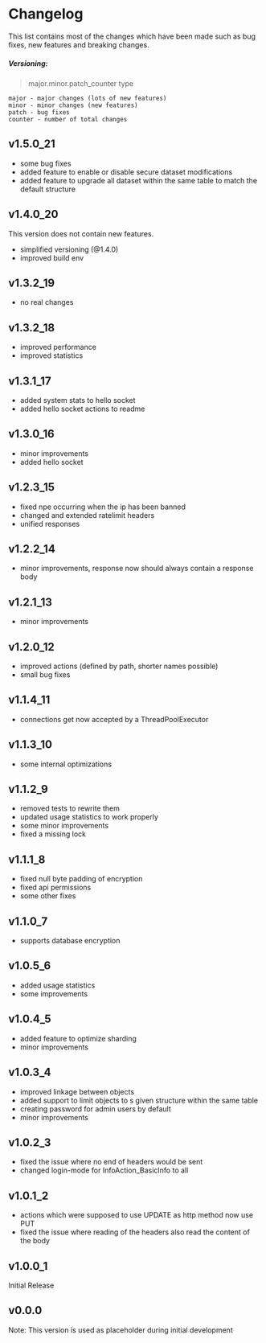 # Changelog
This list contains most of the changes which have been made such as bug fixes, new features and breaking changes.

##### Versioning:
> major.minor.patch_counter type

```
major - major changes (lots of new features)  
minor - minor changes (new features)  
patch - bug fixes  
counter - number of total changes
```

## v1.5.0_21
- some bug fixes
- added feature to enable or disable secure dataset modifications
- added feature to upgrade all dataset within the same table to match the default structure
## v1.4.0_20
This version does not contain new features.
- simplified versioning (@1.4.0)
- improved build env
## v1.3.2_19
- no real changes
## v1.3.2_18
- improved performance
- improved statistics
## v1.3.1_17
- added system stats to hello socket
- added hello socket actions to readme
## v1.3.0_16
- minor improvements
- added hello socket
## v1.2.3_15
- fixed npe occurring when the ip has been banned
- changed and extended ratelimit headers
- unified responses
## v1.2.2_14
- minor improvements, response now should always contain a response body
## v1.2.1_13
- minor improvements
## v1.2.0_12
- improved actions (defined by path, shorter names possible)
- small bug fixes
## v1.1.4_11
- connections get now accepted by a ThreadPoolExecutor
## v1.1.3_10
- some internal optimizations
## v1.1.2_9
- removed tests to rewrite them
- updated usage statistics to work properly
- some minor improvements
- fixed a missing lock
## v1.1.1_8
- fixed null byte padding of encryption
- fixed api permissions
- some other fixes
## v1.1.0_7
- supports database encryption
## v1.0.5_6
- added usage statistics
- some improvements
## v1.0.4_5
- added feature to optimize sharding
- minor improvements
## v1.0.3_4
- improved linkage between objects
- added support to limit objects to s given structure within the same table
- creating password for admin users by default
- minor improvements
## v1.0.2_3
- fixed the issue where no end of headers would be sent
- changed login-mode for InfoAction_BasicInfo to all
## v1.0.1_2
- actions which were supposed to use UPDATE as http method now use PUT
- fixed the issue where reading of the headers also read the content of the body
## v1.0.0_1
Initial Release
## v0.0.0
Note: This version is used as placeholder during initial development
